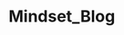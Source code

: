 # Mindset_Blog
<mxGraphModel dx="712" dy="1457" grid="1" gridSize="10" guides="1" tooltips="1" connect="1" arrows="1" fold="1" page="1" pageScale="1" pageWidth="827" pageHeight="1169" math="0" shadow="0">
  <root>
    <mxCell id="WIyWlLk6GJQsqaUBKTNV-0" />
    <mxCell id="WIyWlLk6GJQsqaUBKTNV-1" parent="WIyWlLk6GJQsqaUBKTNV-0" />
    <mxCell id="DB6ynHlomwdJ-2lfuUrg-3" value="I" style="text;strokeColor=none;align=center;fillColor=none;html=1;verticalAlign=middle;whiteSpace=wrap;rounded=0;" parent="WIyWlLk6GJQsqaUBKTNV-1" vertex="1">
      <mxGeometry x="170" y="510" width="60" height="30" as="geometry" />
    </mxCell>
    <mxCell id="G4a7vkSQFvLE48ARBOMy-0" value="user" style="shape=umlActor;verticalLabelPosition=bottom;verticalAlign=top;html=1;outlineConnect=0;fillColor=#FFFF66;" parent="WIyWlLk6GJQsqaUBKTNV-1" vertex="1">
      <mxGeometry x="40" y="200" width="50" height="80" as="geometry" />
    </mxCell>
    <mxCell id="G4a7vkSQFvLE48ARBOMy-5" value="" style="endArrow=classic;html=1;rounded=0;exitX=1;exitY=0.3333333333333333;exitDx=0;exitDy=0;exitPerimeter=0;entryX=0;entryY=0.5;entryDx=0;entryDy=0;" parent="WIyWlLk6GJQsqaUBKTNV-1" source="G4a7vkSQFvLE48ARBOMy-0" target="G4a7vkSQFvLE48ARBOMy-7" edge="1">
      <mxGeometry width="50" height="50" relative="1" as="geometry">
        <mxPoint x="90" y="220" as="sourcePoint" />
        <mxPoint x="180" y="130" as="targetPoint" />
      </mxGeometry>
    </mxCell>
    <mxCell id="G4a7vkSQFvLE48ARBOMy-7" value="&lt;b&gt;Login&lt;/b&gt;" style="ellipse;whiteSpace=wrap;html=1;fillColor=#00CCCC;" parent="WIyWlLk6GJQsqaUBKTNV-1" vertex="1">
      <mxGeometry x="200" y="90" width="120" height="80" as="geometry" />
    </mxCell>
    <mxCell id="G4a7vkSQFvLE48ARBOMy-8" value="" style="endArrow=classic;html=1;rounded=0;exitX=1;exitY=0.3333333333333333;exitDx=0;exitDy=0;exitPerimeter=0;" parent="WIyWlLk6GJQsqaUBKTNV-1" source="G4a7vkSQFvLE48ARBOMy-0" edge="1">
      <mxGeometry relative="1" as="geometry">
        <mxPoint x="90" y="230" as="sourcePoint" />
        <mxPoint x="200" y="290" as="targetPoint" />
      </mxGeometry>
    </mxCell>
    <mxCell id="G4a7vkSQFvLE48ARBOMy-17" value="" style="endArrow=classic;html=1;rounded=0;exitX=1;exitY=0.3333333333333333;exitDx=0;exitDy=0;exitPerimeter=0;" parent="WIyWlLk6GJQsqaUBKTNV-1" source="G4a7vkSQFvLE48ARBOMy-0" target="G4a7vkSQFvLE48ARBOMy-19" edge="1">
      <mxGeometry relative="1" as="geometry">
        <mxPoint x="100" y="240" as="sourcePoint" />
        <mxPoint x="150" y="440" as="targetPoint" />
      </mxGeometry>
    </mxCell>
    <mxCell id="G4a7vkSQFvLE48ARBOMy-18" value="&lt;b&gt;Register&lt;/b&gt;" style="ellipse;whiteSpace=wrap;html=1;fillColor=#00CCCC;" parent="WIyWlLk6GJQsqaUBKTNV-1" vertex="1">
      <mxGeometry x="200" y="250" width="120" height="80" as="geometry" />
    </mxCell>
    <mxCell id="G4a7vkSQFvLE48ARBOMy-19" value="&lt;b&gt;Read&lt;/b&gt;" style="ellipse;whiteSpace=wrap;html=1;fillColor=#00CCCC;" parent="WIyWlLk6GJQsqaUBKTNV-1" vertex="1">
      <mxGeometry x="200" y="430" width="120" height="80" as="geometry" />
    </mxCell>
    <mxCell id="G4a7vkSQFvLE48ARBOMy-23" value="" style="endArrow=classic;html=1;rounded=0;exitX=0.5;exitY=0;exitDx=0;exitDy=0;entryX=0.5;entryY=1;entryDx=0;entryDy=0;" parent="WIyWlLk6GJQsqaUBKTNV-1" source="G4a7vkSQFvLE48ARBOMy-18" target="G4a7vkSQFvLE48ARBOMy-7" edge="1">
      <mxGeometry relative="1" as="geometry">
        <mxPoint x="270" y="230" as="sourcePoint" />
        <mxPoint x="370" y="230" as="targetPoint" />
      </mxGeometry>
    </mxCell>
    <mxCell id="G4a7vkSQFvLE48ARBOMy-24" value="&lt;b&gt;extend&lt;/b&gt;" style="edgeLabel;resizable=0;html=1;align=center;verticalAlign=middle;" parent="G4a7vkSQFvLE48ARBOMy-23" connectable="0" vertex="1">
      <mxGeometry relative="1" as="geometry" />
    </mxCell>
    <mxCell id="G4a7vkSQFvLE48ARBOMy-25" value="" style="endArrow=classic;html=1;rounded=0;exitX=1;exitY=0.5;exitDx=0;exitDy=0;" parent="WIyWlLk6GJQsqaUBKTNV-1" source="G4a7vkSQFvLE48ARBOMy-19" edge="1">
      <mxGeometry relative="1" as="geometry">
        <mxPoint x="320" y="469.5" as="sourcePoint" />
        <mxPoint x="430" y="470" as="targetPoint" />
        <Array as="points">
          <mxPoint x="370" y="470" />
        </Array>
      </mxGeometry>
    </mxCell>
    <mxCell id="G4a7vkSQFvLE48ARBOMy-26" value="&lt;b&gt;sort by&amp;nbsp;&lt;/b&gt;" style="edgeLabel;resizable=0;html=1;align=center;verticalAlign=middle;" parent="G4a7vkSQFvLE48ARBOMy-25" connectable="0" vertex="1">
      <mxGeometry relative="1" as="geometry" />
    </mxCell>
    <mxCell id="G4a7vkSQFvLE48ARBOMy-27" value="&lt;b&gt;Categories&lt;/b&gt;" style="ellipse;whiteSpace=wrap;html=1;fillColor=#00CCCC;" parent="WIyWlLk6GJQsqaUBKTNV-1" vertex="1">
      <mxGeometry x="430" y="430" width="120" height="80" as="geometry" />
    </mxCell>
    <mxCell id="G4a7vkSQFvLE48ARBOMy-28" value="" style="endArrow=classic;html=1;rounded=0;exitX=1;exitY=0.3333333333333333;exitDx=0;exitDy=0;exitPerimeter=0;" parent="WIyWlLk6GJQsqaUBKTNV-1" edge="1">
      <mxGeometry relative="1" as="geometry">
        <mxPoint x="310" y="150" as="sourcePoint" />
        <mxPoint x="470" y="240" as="targetPoint" />
      </mxGeometry>
    </mxCell>
    <mxCell id="G4a7vkSQFvLE48ARBOMy-29" value="" style="endArrow=classic;html=1;rounded=0;exitX=1;exitY=0.3333333333333333;exitDx=0;exitDy=0;exitPerimeter=0;" parent="WIyWlLk6GJQsqaUBKTNV-1" edge="1">
      <mxGeometry relative="1" as="geometry">
        <mxPoint x="320" y="120" as="sourcePoint" />
        <mxPoint x="470" y="80" as="targetPoint" />
      </mxGeometry>
    </mxCell>
    <mxCell id="G4a7vkSQFvLE48ARBOMy-30" value="&lt;b&gt;Manage Posts&lt;/b&gt;" style="ellipse;whiteSpace=wrap;html=1;fillColor=#00CCCC;" parent="WIyWlLk6GJQsqaUBKTNV-1" vertex="1">
      <mxGeometry x="470" y="40" width="120" height="80" as="geometry" />
    </mxCell>
    <mxCell id="G4a7vkSQFvLE48ARBOMy-31" value="&lt;b&gt;Manage&lt;br&gt;Categories&lt;br&gt;&lt;/b&gt;" style="ellipse;whiteSpace=wrap;html=1;fillColor=#00CCCC;" parent="WIyWlLk6GJQsqaUBKTNV-1" vertex="1">
      <mxGeometry x="470" y="200" width="120" height="80" as="geometry" />
    </mxCell>
    <mxCell id="G4a7vkSQFvLE48ARBOMy-32" value="" style="endArrow=classic;html=1;rounded=0;entryX=0.042;entryY=0.25;entryDx=0;entryDy=0;entryPerimeter=0;" parent="WIyWlLk6GJQsqaUBKTNV-1" target="G4a7vkSQFvLE48ARBOMy-41" edge="1">
      <mxGeometry width="50" height="50" relative="1" as="geometry">
        <mxPoint x="540" y="280" as="sourcePoint" />
        <mxPoint x="630" y="350" as="targetPoint" />
      </mxGeometry>
    </mxCell>
    <mxCell id="G4a7vkSQFvLE48ARBOMy-33" value="" style="endArrow=classic;html=1;rounded=0;" parent="WIyWlLk6GJQsqaUBKTNV-1" edge="1">
      <mxGeometry width="50" height="50" relative="1" as="geometry">
        <mxPoint x="590" y="250" as="sourcePoint" />
        <mxPoint x="680" y="250" as="targetPoint" />
      </mxGeometry>
    </mxCell>
    <mxCell id="G4a7vkSQFvLE48ARBOMy-34" value="" style="endArrow=classic;html=1;rounded=0;entryX=0;entryY=0.738;entryDx=0;entryDy=0;entryPerimeter=0;" parent="WIyWlLk6GJQsqaUBKTNV-1" target="G4a7vkSQFvLE48ARBOMy-40" edge="1">
      <mxGeometry width="50" height="50" relative="1" as="geometry">
        <mxPoint x="570" y="50" as="sourcePoint" />
        <mxPoint x="680" y="10" as="targetPoint" />
      </mxGeometry>
    </mxCell>
    <mxCell id="G4a7vkSQFvLE48ARBOMy-35" value="" style="endArrow=classic;html=1;rounded=0;" parent="WIyWlLk6GJQsqaUBKTNV-1" edge="1">
      <mxGeometry width="50" height="50" relative="1" as="geometry">
        <mxPoint x="590" y="80" as="sourcePoint" />
        <mxPoint x="680" y="80" as="targetPoint" />
      </mxGeometry>
    </mxCell>
    <mxCell id="G4a7vkSQFvLE48ARBOMy-36" value="" style="endArrow=classic;html=1;rounded=0;entryX=-0.008;entryY=0.325;entryDx=0;entryDy=0;entryPerimeter=0;" parent="WIyWlLk6GJQsqaUBKTNV-1" target="G4a7vkSQFvLE48ARBOMy-38" edge="1">
      <mxGeometry width="50" height="50" relative="1" as="geometry">
        <mxPoint x="570" y="110" as="sourcePoint" />
        <mxPoint x="680" y="150" as="targetPoint" />
      </mxGeometry>
    </mxCell>
    <mxCell id="G4a7vkSQFvLE48ARBOMy-37" value="&lt;b&gt;Delete&lt;br&gt;Category&lt;br&gt;&lt;/b&gt;" style="ellipse;whiteSpace=wrap;html=1;fillColor=#00CCCC;" parent="WIyWlLk6GJQsqaUBKTNV-1" vertex="1">
      <mxGeometry x="680" y="220" width="120" height="80" as="geometry" />
    </mxCell>
    <mxCell id="G4a7vkSQFvLE48ARBOMy-38" value="&lt;b&gt;Delete Post&lt;/b&gt;" style="ellipse;whiteSpace=wrap;html=1;fillColor=#00CCCC;" parent="WIyWlLk6GJQsqaUBKTNV-1" vertex="1">
      <mxGeometry x="680" y="130" width="120" height="80" as="geometry" />
    </mxCell>
    <mxCell id="G4a7vkSQFvLE48ARBOMy-39" value="&lt;b&gt;Edit Post&lt;/b&gt;" style="ellipse;whiteSpace=wrap;html=1;fillColor=#00CCCC;" parent="WIyWlLk6GJQsqaUBKTNV-1" vertex="1">
      <mxGeometry x="680" y="40" width="120" height="80" as="geometry" />
    </mxCell>
    <mxCell id="G4a7vkSQFvLE48ARBOMy-40" value="&lt;b&gt;Add Post&lt;/b&gt;" style="ellipse;whiteSpace=wrap;html=1;fillColor=#00CCCC;" parent="WIyWlLk6GJQsqaUBKTNV-1" vertex="1">
      <mxGeometry x="680" y="-50" width="120" height="80" as="geometry" />
    </mxCell>
    <mxCell id="G4a7vkSQFvLE48ARBOMy-41" value="&lt;b&gt;Add Category&lt;/b&gt;" style="ellipse;whiteSpace=wrap;html=1;fillColor=#00CCCC;" parent="WIyWlLk6GJQsqaUBKTNV-1" vertex="1">
      <mxGeometry x="680" y="330" width="120" height="80" as="geometry" />
    </mxCell>
  </root>
</mxGraphModel>

